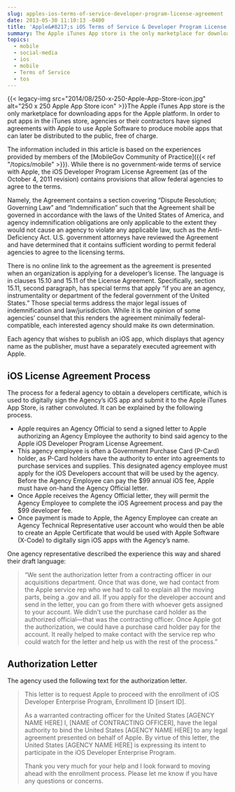```yaml
---
slug: apples-ios-terms-of-service-developer-program-license-agreement
date: 2013-05-30 11:10:13 -0400
title: 'Apple&#8217;s iOS Terms of Service & Developer Program License Agreement'
summary: The Apple iTunes App store is the only marketplace for downloading apps for the Apple platform. In order to put apps in the iTunes store, agencies or their contractors have signed agreements with Apple to use Apple Software to produce mobile apps that can later
topics:
  - mobile
  - social-media
  - ios
  - mobile
  - Terms of Service
  - tos
---
```


{{< legacy-img src="2014/08/250-x-250-Apple-App-Store-icon.jpg" alt="250 x 250 Apple App Store icon" >}}The Apple iTunes App store is the only marketplace for downloading apps for the Apple platform. In order to put apps in the iTunes store, agencies or their contractors have signed agreements with Apple to use Apple Software to produce mobile apps that can later be distributed to the public, free of charge.

The information included in this article is based on the experiences provided by members of the [MobileGov Community of Practice]({{< ref "/topics/mobile" >}}). While there is no government-wide terms of service with Apple, the iOS Developer Program License Agreement (as of the October 4, 2011 revision) contains provisions that allow federal agencies to agree to the terms.

Namely, the Agreement contains a section covering “Dispute Resolution; Governing Law” and “Indemnification” such that the Agreement shall be governed in accordance with the laws of the United States of America, and agency indemnification obligations are only applicable to the extent they would not cause an agency to violate any applicable law, such as the Anti-Deficiency Act. U.S. government attorneys have reviewed the Agreement and have determined that it contains sufficient wording to permit federal agencies to agree to the licensing terms.

There is no online link to the agreement as the agreement is presented when an organization is applying for a developer’s license. The language is in clauses 15.10 and 15.11 of the License Agreement. Specifically, section 15.11, second paragraph, has special terms that apply “if you are an agency, instrumentality or department of the federal government of the United States.” Those special terms address the major legal issues of indemnification and law/jurisdiction. While it is the opinion of some agencies’ counsel that this renders the agreement minimally federal-compatible, each interested agency should make its own determination.

Each agency that wishes to publish an iOS app, which displays that agency name as the publisher, must have a separately executed agreement with Apple.

## iOS License Agreement Process

The process for a federal agency to obtain a developers certificate, which is used to digitally sign the Agency’s iOS app and submit it to the Apple iTunes App Store, is rather convoluted. It can be explained by the following process.

  * Apple requires an Agency Official to send a signed letter to Apple authorizing an Agency Employee the authority to bind said agency to the Apple iOS Developer Program License Agreement.
  * This agency employee is often a Government Purchase Card (P-Card) holder, as P-Card holders have the authority to enter into agreements to purchase services and supplies. This designated agency employee must apply for the iOS Developers account that will be used by the agency. Before the Agency Employee can pay the $99 annual iOS fee, Apple must have on-hand the Agency Official letter.
  * Once Apple receives the Agency Official letter, they will permit the Agency Employee to complete the iOS Agreement process and pay the $99 developer fee.
  * Once payment is made to Apple, the Agency Employee can create an Agency Technical Representative user account who would then be able to create an Apple Certificate that would be used with Apple Software (X-Code) to digitally sign iOS apps with the Agency’s name.

One agency representative described the experience this way and shared their draft language:

> “We sent the authorization letter from a contracting officer in our acquisitions department. Once that was done, we had contact from the Apple service rep who we had to call to explain all the moving parts, being a .gov and all. If you apply for the developer account and send in the letter, you can go from there with whoever gets assigned to your account. We didn’t use the purchase card holder as the authorized official—that was the contracting officer. Once Apple got the authorization, we could have a purchase card holder pay for the account. It really helped to make contact with the service rep who could watch for the letter and help us with the rest of the process.”

## Authorization Letter

The agency used the following text for the authorization letter.

> This letter is to request Apple to proceed with the enrollment of iOS Developer Enterprise Program, Enrollment ID [insert ID].
> 
> As a warranted contracting officer for the United States [AGENCY NAME HERE] I, [NAME of CONTRACTING OFFICER], have the legal authority to bind the United States [AGENCY NAME HERE] to any legal agreement presented on behalf of Apple. By virtue of this letter, the United States [AGENCY NAME HERE] is expressing its intent to participate in the iOS Developer Enterprise Program.
> 
> Thank you very much for your help and I look forward to moving ahead with the enrollment process. Please let me know if you have any questions or concerns.